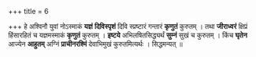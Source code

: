 +++
title = 6

+++
हे अश्विनौ युवां नोऽस्माकं **यज्ञं** **दिविस्पृशं** दिवि स्प्रष्टारं गन्तारं **कृणुतं** कुरुतम् । तथा **जीराध्वरं** क्षिप्रं हिंसारहितं च यज्ञमस्माकं **कृणुतं** कुरुतम् । **इष्टये** अभिलषितसिद्ध्यर्थं **सुम्नं** सुखं च कुरुतम् । किंच **घृतेन** आज्येन **आहुतम्** अग्निं **प्राचीनरश्मिं** देवाभिमुखं कुरुतमित्यर्थः । सिद्धमन्यत् ॥